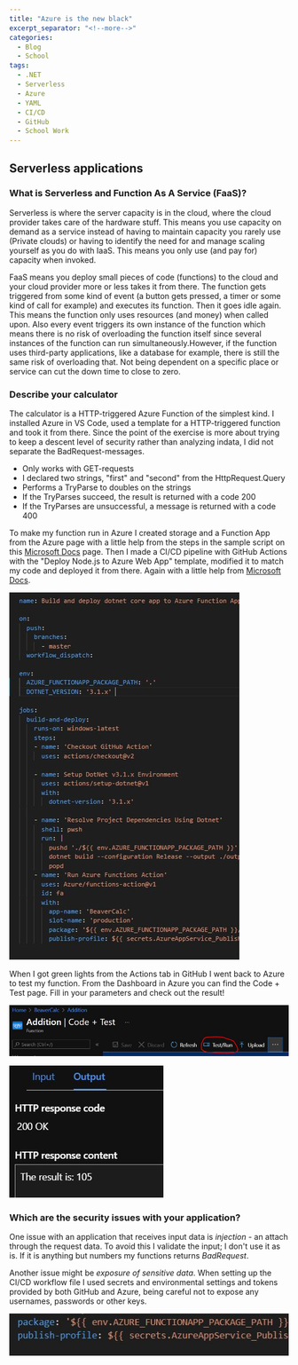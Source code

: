 ```yaml
---
title: "Azure is the new black"
excerpt_separator: "<!--more-->"
categories:
  - Blog
  - School
tags:
  - .NET
  - Serverless
  - Azure
  - YAML
  - CI/CD
  - GitHub
  - School Work
---
```

## Serverless applications

### What is Serverless and Function As A Service (FaaS)?

Serverless is where the server capacity is in the cloud, where the cloud provider takes care of the hardware stuff. This means you use capacity on demand as a service instead of having to maintain capacity you rarely use (Private clouds) or having to identify the need for and manage scaling yourself as you do with IaaS. This means you only use (and pay for) capacity when invoked. 

FaaS means you deploy small pieces of code (functions) to the cloud and your cloud provider more or less takes it from there. The function gets triggered from some kind of event (a button gets pressed, a timer or some kind of call for example) and executes its function. Then it goes idle again. This means the function only uses resources (and money) when called upon. Also every event triggers its own instance of the function which means there is no risk of overloading the function itself since several instances of the function can run simultaneously.However, if the function uses third-party applications, like a database for example, there is still the same risk of overloading that. 
Not being dependent on a specific place or service can cut the down time to close to zero. 

### Describe your calculator

The calculator is a HTTP-triggered Azure Function of the simplest kind. I installed Azure in VS Code, used a template for a HTTP-triggered function and took it from there. Since the point of the exercise is more about trying to keep a descent level of security rather than analyzing indata, I did not separate the BadRequest-messages.  

- Only works with GET-requests
- I declared two strings, "first" and "second" from the HttpRequest.Query
- Performs a TryParse to doubles on the strings
- If the TryParses succeed, the result is returned with a code 200
- If the TryParses are unsuccessful, a message is returned with a code 400

To make my function run in Azure I created storage and a Function App from the Azure page with a little help from the steps in the sample script on this [Microsoft Docs](https://docs.microsoft.com/en-us/azure/azure-functions/scripts/functions-cli-create-function-app-github-continuous)  page. Then I made a CI/CD pipeline with GitHub Actions with the "Deploy Node.js to Azure Web App" template, modified it to match my code and deployed it from there. Again with a little help from [Microsoft Docs](https://docs.microsoft.com/en-us/azure/azure-functions/functions-how-to-github-actions?tabs=dotnet). 

![YAML file](https://raw.githubusercontent.com/Baverstrand/Baverstrand.github.io/master/img/210917yaml.JPG)

When I got green lights from the Actions tab in GitHub I went back to Azure to test my function. 
From the Dashboard in Azure you can find the Code + Test page. Fill in your parameters and check out the result!

![Find the test](https://raw.githubusercontent.com/Baverstrand/Baverstrand.github.io/master/img/210917findtest.JPG)

![Enjoy the output](https://raw.githubusercontent.com/Baverstrand/Baverstrand.github.io/master/img/210917output.JPG)

### Which are the security issues with your application?  

One issue with an application that receives input data is *injection* - an attach through the request data. 
To avoid this I validate the input; I don't use it as is. If it is anything but numbers my functions returns *BadRequest*.

Another issue might be *exposure of sensitive data*. When setting up the CI/CD workflow file I used secrets and environmental settings and tokens provided by both GitHub and Azure, being careful not to expose any usernames, passwords or other keys. 

![Secrets in YAML](https://raw.githubusercontent.com/Baverstrand/Baverstrand.github.io/master/img/210917secret.JPG)
